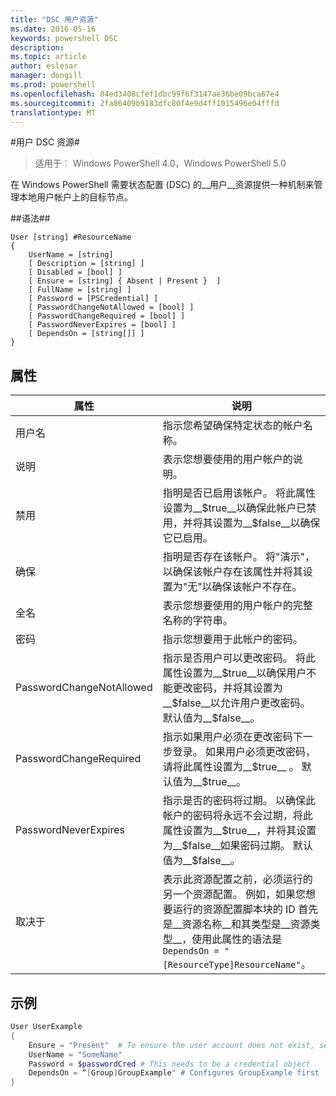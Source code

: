 ```yaml
---
title: "DSC 用户资源"
ms.date: 2016-05-16
keywords: powershell DSC
description: 
ms.topic: article
author: eslesar
manager: dongill
ms.prod: powershell
ms.openlocfilehash: 84ed3408cfef1dbc99f6f3147ae36be09bca67e4
ms.sourcegitcommit: 2fa86409b9183dfc80f4e9d4ff1015496e04fffd
translationtype: MT
---
```

#用户 DSC 资源#

 
>适用于︰ Windows PowerShell 4.0，Windows PowerShell 5.0


在 Windows PowerShell 需要状态配置 (DSC) 的__用户__资源提供一种机制来管理本地用户帐户上的目标节点。


##语法##

```
User [string] #ResourceName
{
    UserName = [string]
    [ Description = [string] ]
    [ Disabled = [bool] ]
    [ Ensure = [string] { Absent | Present }  ]
    [ FullName = [string] ]
    [ Password = [PSCredential] ]
    [ PasswordChangeNotAllowed = [bool] ]
    [ PasswordChangeRequired = [bool] ]
    [ PasswordNeverExpires = [bool] ]
    [ DependsOn = [string[]] ]
}
```

## 属性
|  属性  |  说明   | 
|---|---| 
| 用户名| 指示您希望确保特定状态的帐户名称。| 
| 说明| 表示您想要使用的用户帐户的说明。| 
| 禁用| 指明是否已启用该帐户。 将此属性设置为__$true__以确保此帐户已禁用，并将其设置为__$false__以确保它已启用。| 
| 确保| 指明是否存在该帐户。 将"演示"，以确保该帐户存在该属性并将其设置为"无"以确保该帐户不存在。| 
| 全名| 表示您想要使用的用户帐户的完整名称的字符串。| 
| 密码| 指示您想要用于此帐户的密码。 | 
| PasswordChangeNotAllowed| 指示是否用户可以更改密码。 将此属性设置为__$true__以确保用户不能更改密码，并将其设置为__$false__以允许用户更改密码。 默认值为__$false__。| 
| PasswordChangeRequired| 指示如果用户必须在更改密码下一步登录。 如果用户必须更改密码，请将此属性设置为__$true__ 。 默认值为__$true__。| 
| PasswordNeverExpires| 指示是否的密码将过期。 以确保此帐户的密码将永远不会过期，将此属性设置为__$true__，并将其设置为__$false__如果密码过期。 默认值为__$false__。| 
| 取决于 | 表示此资源配置之前，必须运行的另一个资源配置。 例如，如果您想要运行的资源配置脚本块的 ID 首先是__资源名称__和其类型是__资源类型__，使用此属性的语法是`DependsOn = "[ResourceType]ResourceName"`。| 

## 示例

```powershell
User UserExample
{
    Ensure = "Present"  # To ensure the user account does not exist, set Ensure to "Absent"
    UserName = "SomeName"
    Password = $passwordCred # This needs to be a credential object
    DependsOn = “[Group]GroupExample" # Configures GroupExample first
}
```

